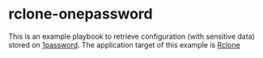 # rclone-onepassword

This is an example playbook to retrieve configuration (with sensitive data) stored on  [1password](https://1password.com/).
The application target of this example is [Rclone](https://rclone.org/)
